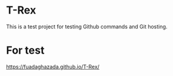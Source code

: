 # T-Rex
This is a test project for testing Github commands and Git hosting.


# For test
https://fuadaghazada.github.io/T-Rex/

